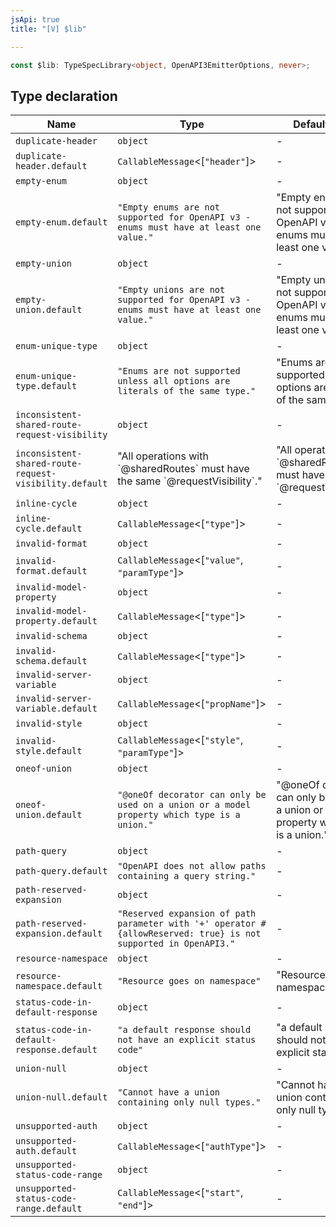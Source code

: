 ```yaml
---
jsApi: true
title: "[V] $lib"

---
```

```ts
const $lib: TypeSpecLibrary<object, OpenAPI3EmitterOptions, never>;
```

## Type declaration

| Name | Type | Default value |
| ------ | ------ | ------ |
| `duplicate-header` | `object` | - |
| `duplicate-header.default` | `CallableMessage`<[`"header"`]\> | - |
| `empty-enum` | `object` | - |
| `empty-enum.default` | `"Empty enums are not supported for OpenAPI v3 - enums must have at least one value."` | "Empty enums are not supported for OpenAPI v3 - enums must have at least one value." |
| `empty-union` | `object` | - |
| `empty-union.default` | `"Empty unions are not supported for OpenAPI v3 - enums must have at least one value."` | "Empty unions are not supported for OpenAPI v3 - enums must have at least one value." |
| `enum-unique-type` | `object` | - |
| `enum-unique-type.default` | `"Enums are not supported unless all options are literals of the same type."` | "Enums are not supported unless all options are literals of the same type." |
| `inconsistent-shared-route-request-visibility` | `object` | - |
| `inconsistent-shared-route-request-visibility.default` | "All operations with \`@sharedRoutes\` must have the same \`@requestVisibility\`." | "All operations with \`@sharedRoutes\` must have the same \`@requestVisibility\`." |
| `inline-cycle` | `object` | - |
| `inline-cycle.default` | `CallableMessage`<[`"type"`]\> | - |
| `invalid-format` | `object` | - |
| `invalid-format.default` | `CallableMessage`<[`"value"`, `"paramType"`]\> | - |
| `invalid-model-property` | `object` | - |
| `invalid-model-property.default` | `CallableMessage`<[`"type"`]\> | - |
| `invalid-schema` | `object` | - |
| `invalid-schema.default` | `CallableMessage`<[`"type"`]\> | - |
| `invalid-server-variable` | `object` | - |
| `invalid-server-variable.default` | `CallableMessage`<[`"propName"`]\> | - |
| `invalid-style` | `object` | - |
| `invalid-style.default` | `CallableMessage`<[`"style"`, `"paramType"`]\> | - |
| `oneof-union` | `object` | - |
| `oneof-union.default` | `"@oneOf decorator can only be used on a union or a model property which type is a union."` | "@oneOf decorator can only be used on a union or a model property which type is a union." |
| `path-query` | `object` | - |
| `path-query.default` | `"OpenAPI does not allow paths containing a query string."` | - |
| `path-reserved-expansion` | `object` | - |
| `path-reserved-expansion.default` | `"Reserved expansion of path parameter with '+' operator #{allowReserved: true} is not supported in OpenAPI3."` | - |
| `resource-namespace` | `object` | - |
| `resource-namespace.default` | `"Resource goes on namespace"` | "Resource goes on namespace" |
| `status-code-in-default-response` | `object` | - |
| `status-code-in-default-response.default` | `"a default response should not have an explicit status code"` | "a default response should not have an explicit status code" |
| `union-null` | `object` | - |
| `union-null.default` | `"Cannot have a union containing only null types."` | "Cannot have a union containing only null types." |
| `unsupported-auth` | `object` | - |
| `unsupported-auth.default` | `CallableMessage`<[`"authType"`]\> | - |
| `unsupported-status-code-range` | `object` | - |
| `unsupported-status-code-range.default` | `CallableMessage`<[`"start"`, `"end"`]\> | - |
